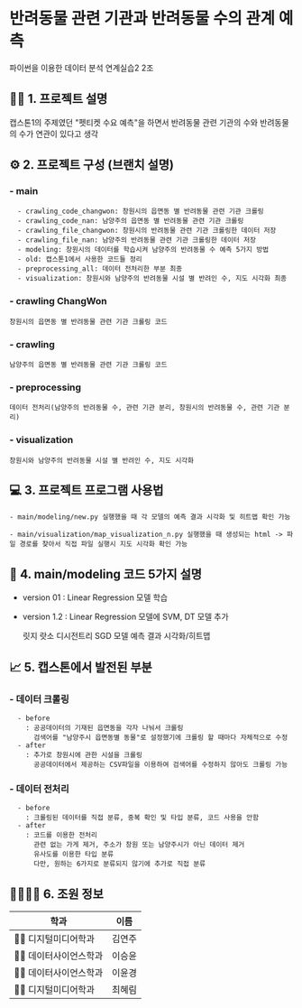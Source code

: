 # 반려동물 관련 기관과 반려동물 수의 관계 예측
파이썬을 이용한 데이터 분석 연계실습2 2조

## 👨‍🏫 1. 프로젝트 설명
  캡스톤1의 주제였던 "펫티켓 수요 예측"을 하면서 반려동물 관련 기관의 수와 반려동물의 수가 연관이 있다고 생각  
  
## ⚙️ 2. 프로젝트 구성 (브랜치 설명)
  ### - main
      - crawling_code_changwon: 창원시의 읍면동 별 반려동물 관련 기관 크롤링
      - crawling_code_nan: 남양주의 읍면동 별 반려동물 관련 기관 크롤링
      - crawling_file_changwon: 창원시의 반려동물 관련 기관 크롤링한 데이터 저장
      - crawling_file_nan: 남양주의 반려동물 관련 기관 크롤링한 데이터 저장
      - modeling: 창원시의 데이터를 학습시켜 남양주의 반려동물 수 예측 5가지 방법
      - old: 캡스톤1에서 사용한 코드들 정리
      - preprocessing_all: 데이터 전처리한 부분 최종
      - visualization: 창원시와 남양주의 반려동물 시설 별 반려인 수, 지도 시각화 최종
        
  ### - crawling ChangWon
    창원시의 읍면동 별 반려동물 관련 기관 크롤링 코드
  ### - crawling
    남양주의 읍면동 별 반려동물 관련 기관 크롤링 코드
  ### - preprocessing
    데이터 전처리(남양주의 반려동물 수, 관련 기관 분리, 창원시의 반려동물 수, 관련 기관 분리)
  ### - visualization
    창원시와 남양주의 반려동물 시설 별 반려인 수, 지도 시각화
    
## 💻 3. 프로젝트 프로그램 사용법
    - main/modeling/new.py 실행했을 때 각 모델의 예측 결과 시각화 및 히트맵 확인 가능
    
    - main/visualization/map_visualization_n.py 실행했을 때 생성되는 html -> 파일 경로를 찾아서 직접 파일 실행시 지도 시각화 확인 가능
## 📌 4. main/modeling 코드 5가지 설명
  - version 01
    : Linear Regression 모델 학습
  - version 1.2
    : Linear Regression 모델에 SVM, DT 모델 추가

    
    릿지 랏소 디시전트리 SGD 모델 예측 결과 시각화/히트맵

## 📈 5. 캡스톤에서 발전된 부분
  ### - 데이터 크롤링
      - before
        : 공공데이터의 기재된 읍면동을 각자 나눠서 크롤링
          검색어를 "남양주시 읍면동별 동물"로 설정했기에 크롤링 할 때마다 자체적으로 수정
      - after
        : 추가로 창원시에 관한 시설을 크롤링
          공공데이터에서 제공하는 CSV파일을 이용하여 검색어를 수정하지 않아도 크롤링 가능
  ### - 데이터 전처리
      - before
        : 크롤링된 데이터를 직접 분류, 중복 확인 및 타입 분류, 코드 사용을 안함
      - after
        : 코드를 이용한 전처리
          관련 없는 가게 제거, 주소가 창원 또는 남양주시가 아닌 데이터 제거
          유사도를 이용한 타입 분류
          다만, 원하는 6가지로 분류되지 않기에 추가로 직접 분류

## 👩‍👩‍👧‍👧 6. 조원 정보
  학과 | 이름
  --- | ---
  👩‍💻 디지털미디어학과 | 김연주
  👩‍💻 데이터사이언스학과 | 이승윤
  👩‍💻 데이터사이언스학과 | 이윤경
  👩‍💻 디지털미디어학과 | 최혜림

    
